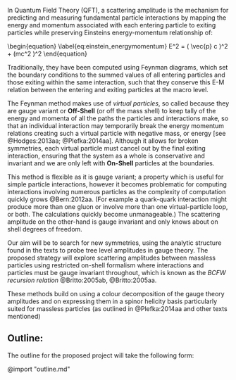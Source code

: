 <!-- Abstract -->
<!-- # General outline
* A definition of Scattering amplitudes
* How have they been calculated using Feynman diagrams
* (How do they relate to Gauge theory)
* Problem with current method of computation (using Feynman diagrams)
* difference between On-shell and Off-shell
* Aim: To find and produce generators using the 'On-Shell' methods.
Guage theories and spinnor matricies for Gluons and massless particles were
-->

<!-- Course page notes

Please submit a title and abstract of your project in a single 1-page PDF document.

The abstract should include a Purpose / Problem Statement, a description of your approach or methods used, as well as a description of your results (obtained or anticipated) and their expected impact on other researchers.

Undergraduate Research Conference Applications

This abstract could be developed into an application to participate in an undergraduate research conferences (e.g., the British Conference on Undergraduate Research, the IoP Conference of Astronomy and Physics Students).  Please discuss this with your project supervisor if you are interested in participating and submitting an abstract.  
-->



<!-- ## Scattering Amplitudes -->

In Quantum Field Theory (QFT), a scattering amplitude is the mechanism for predicting and measuring fundamental particle interactions by mapping the energy and momentum associated with each entering particle to exiting particles while preserving Einsteins energy-momentum relationship of:

\begin{equation}
  \label{eq:einstein_energymomentum}
  E^2 = ( \vec{p} c )^2 + (mc^2 )^2
\end{equation}

<!-- ## Feynman Diagrams -->
Traditionally, they have been computed using Feynman diagrams, which set the boundary conditions to the summed values of all entering particles and those exiting within the same interaction, such that they conserve this E-M relation between the entering and exiting particles at the macro level.

The Feynman method makes use of *virtual particles*, so called because they are gauge variant or **Off-Shell** (or off the mass shell) to keep tally of the energy and momenta of all the paths the particles and interactions make, so that an individual interaction may temporarily break the energy momentum relations creating such a virtual particle with negative mass, or energy [see @Hodges:2013aa; @Plefka:2014aa]. Although it allows for broken symmetries, each virtual particle must cancel out by the final exiting interaction, ensuring that the system as a whole is conservative and invariant and we are only left with **On-Shell** particles at the boundaries.

<!-- Graph that out and you get a parabolic surface for massive particles, and a cone for massless particles, like photons. This is known as the mass shell. The momentum of a real particle can be represented by a vector lying along the shells’ surface. The point is that real particles have momentum vectors that are on the shell – not inside it, but on it. -->

This method is flexible as it is gauge variant; a property which is useful for simple particle interactions, however it becomes problematic for computing interactions involving numerous particles as the complexity of computation quickly grows @Bern:2012aa. (For example a quark-quark interaction might produce more than one gluon or involve more than one virtual-particle loop, or both. The calculations quickly become unmanageable.)  The scattering amplitude on the other-hand is gauge invariant and only knows about on shell degrees of freedom.


Our aim will be to search for new symmetries, using the analytic structure found in the texts to probe tree level amplitudes in gauge theory. <!-- Loop level solutions will also be explored, and combined with the integral basis for one-loop Feynman integrals. --> The proposed strategy will explore scattering amplitudes between massless particles using restricted on-shell formalism where interactions and particles must be gauge invariant throughout, which is known as the *BCFW recursion relation* @Britto:2005ab, @Britto:2005aa.

These methods build on using a colour decomposition of the gauge theory amplitudes and on expressing them in a spinor helicity basis particularly suited for massless particles (as outlined in @Plefka:2014aa and other texts mentioned)



<!-- The New Method: -->
<!-- Thinking about the analytic structure of tree level amplitudes leads to novel on-shell recursion relations. They allow the analytic construction of tree-level amplitudes from atomistic three-point ones. -->
<!-- At loop level unitarity-based techniques, combined with the knowledge of an integral basis for one-loop Feynman integrals, may be used to construct loop amplitudes from tree- level amplitudes. In summary, all amplitudes follow from the on-shell three-point vertices, and no reference to the complicated form of the Lagrangian, gauge fixing terms and ghosts is necessary. -->


<!-- >We present new recursion relations for tree amplitudes in gauge theory that give very compact formulas. Our relations give any tree amplitude as a sum over terms constructed from products of two amplitudes of fewer particles multiplied by a Feynman propagator. -->

<!-- * Generalised Unitarity -->

## Outline:

The outline for the proposed project will take the following form:

@import "outline.md"

<!--
Original from Gabrielle
*   Elements of the Lorentz group
*   Four vectors
*   Spinors and transformations
*   Spinor helicity formalism (null vectors)
*   Little group and weights
*   Determination of three-point amplitudes of massless particles
*   Introduction to Feynman diagrams  - reproducing amplitudes for Yang-Mills theory
*   Three-point amplitudes and factorisation
*   BCFW recursion relations in Yang-Mills and Gravity
-->
